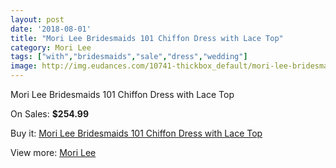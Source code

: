 ```yaml
---
layout: post
date: '2018-08-01'
title: "Mori Lee Bridesmaids 101 Chiffon Dress with Lace Top"
category: Mori Lee
tags: ["with","bridesmaids","sale","dress","wedding"]
image: http://img.eudances.com/10741-thickbox_default/mori-lee-bridesmaids-101-chiffon-dress-with-lace-top.jpg
---
```

Mori Lee Bridesmaids 101 Chiffon Dress with Lace Top

On Sales: **$254.99**
<a href="https://www.eudances.com/en/mori-lee/3443-mori-lee-bridesmaids-101-chiffon-dress-with-lace-top.html"><amp-img layout="responsive" width="600" height="600" src="//img.eudances.com/10741-thickbox_default/mori-lee-bridesmaids-101-chiffon-dress-with-lace-top.jpg" alt="Mori Lee Bridesmaids 101 Chiffon Dress with Lace Top 0" /></a>
<a href="https://www.eudances.com/en/mori-lee/3443-mori-lee-bridesmaids-101-chiffon-dress-with-lace-top.html"><amp-img layout="responsive" width="600" height="600" src="//img.eudances.com/10746-thickbox_default/mori-lee-bridesmaids-101-chiffon-dress-with-lace-top.jpg" alt="Mori Lee Bridesmaids 101 Chiffon Dress with Lace Top 1" /></a>
<a href="https://www.eudances.com/en/mori-lee/3443-mori-lee-bridesmaids-101-chiffon-dress-with-lace-top.html"><amp-img layout="responsive" width="600" height="600" src="//img.eudances.com/10745-thickbox_default/mori-lee-bridesmaids-101-chiffon-dress-with-lace-top.jpg" alt="Mori Lee Bridesmaids 101 Chiffon Dress with Lace Top 2" /></a>
<a href="https://www.eudances.com/en/mori-lee/3443-mori-lee-bridesmaids-101-chiffon-dress-with-lace-top.html"><amp-img layout="responsive" width="600" height="600" src="//img.eudances.com/10744-thickbox_default/mori-lee-bridesmaids-101-chiffon-dress-with-lace-top.jpg" alt="Mori Lee Bridesmaids 101 Chiffon Dress with Lace Top 3" /></a>
<a href="https://www.eudances.com/en/mori-lee/3443-mori-lee-bridesmaids-101-chiffon-dress-with-lace-top.html"><amp-img layout="responsive" width="600" height="600" src="//img.eudances.com/10743-thickbox_default/mori-lee-bridesmaids-101-chiffon-dress-with-lace-top.jpg" alt="Mori Lee Bridesmaids 101 Chiffon Dress with Lace Top 4" /></a>
<a href="https://www.eudances.com/en/mori-lee/3443-mori-lee-bridesmaids-101-chiffon-dress-with-lace-top.html"><amp-img layout="responsive" width="600" height="600" src="//img.eudances.com/10742-thickbox_default/mori-lee-bridesmaids-101-chiffon-dress-with-lace-top.jpg" alt="Mori Lee Bridesmaids 101 Chiffon Dress with Lace Top 5" /></a>

Buy it: [Mori Lee Bridesmaids 101 Chiffon Dress with Lace Top](https://www.eudances.com/en/mori-lee/3443-mori-lee-bridesmaids-101-chiffon-dress-with-lace-top.html "Mori Lee Bridesmaids 101 Chiffon Dress with Lace Top")

View more: [Mori Lee](https://www.eudances.com/en/65-mori-lee "Mori Lee")